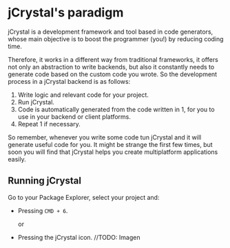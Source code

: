 # jCrystal's paradigm

jCrystal is a development framework and tool based in code generators, whose main objective is to boost the programmer (you!) by reducing coding time. 

Therefore, it works in a different way from traditional frameworks, it offers not only an abstraction to write backends, but also it constantly needs to generate code based on the custom code you wrote. So the development process in a  jCrystal backend is as follows:

1. Write logic and relevant code for your project.
2. Run jCrystal.
3. Code is automatically generated from the code written in 1, for you to use in your backend or client platforms.
4. Repeat 1 if necessary.

So remember, whenever you write some code tun jCrystal and it will generate useful code for you. It might be strange the first few times, but soon you will find that jCrystal helps you create multiplatform applications easily. 

## Running jCrystal
Go to your Package Explorer, select your project and: 
- Pressing `CMD + 6`.

    or
- Pressing the jCrystal icon. //TODO: Imagen
